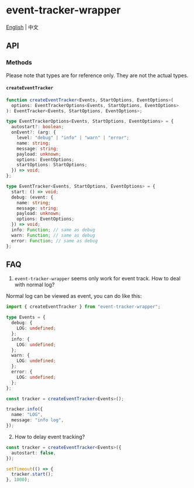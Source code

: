 # event-tracker-wrapper

[English](README.md) | 中文

## API

### Methods

Please note that types are for reference only. They are not the actual types.

#### `createEventTracker`

```ts
function createEventTracker<Events, StartOptions, EventOptions>(
  options: EventTrackerOptions<Events, StartOptions, EventOptions>
): EventTracker<Events, StartOptions, EventOptions>;

type EventTrackerOptions<Events, StartOptions, EventOptions> = {
  autostart?: boolean;
  onEvent?: (arg: {
    level: "debug" | "info" | "warn" | "error";
    name: string;
    message: string;
    payload: unknown;
    options: EventOptions;
    startOptions: StartOptions;
  }) => void;
};

type EventTracker<Events, StartOptions, EventOptions> = {
  start: () => void;
  debug: (event: {
    name: string;
    message: string;
    payload: unknown;
    options: EventOptions;
  }) => void;
  info: Function; // same as debug
  warn: Function; // same as debug
  error: Function; // same as debug
};
```

## FAQ

1. `event-tracker-wrapper` seems only work for event track. How to deal with normal log?

Normal log can be viewed as event, you can do like this:

```ts
import { createEventTracker } from "event-tracker-wrapper";

type Events = {
  debug: {
    LOG: undefined;
  };
  info: {
    LOG: undefined;
  };
  warn: {
    LOG: undefined;
  };
  error: {
    LOG: undefined;
  };
};

const tracker = createEventTracker<Events>();

tracker.info({
  name: "LOG",
  message: "info log",
});
```

2. How to delay event tracking?

```ts
const tracker = createEventTracker<Events>({
  autostart: false,
});

setTimeout(() => {
  tracker.start();
}, 1000);
```
